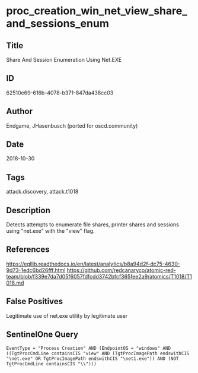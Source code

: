 # proc_creation_win_net_view_share_and_sessions_enum

## Title
Share And Session Enumeration Using Net.EXE

## ID
62510e69-616b-4078-b371-847da438cc03

## Author
Endgame, JHasenbusch (ported for oscd.community)

## Date
2018-10-30

## Tags
attack.discovery, attack.t1018

## Description
Detects attempts to enumerate file shares, printer shares and sessions using "net.exe" with the "view" flag.

## References
https://eqllib.readthedocs.io/en/latest/analytics/b8a94d2f-dc75-4630-9d73-1edc6bd26fff.html
https://github.com/redcanaryco/atomic-red-team/blob/f339e7da7d05f6057fdfcdd3742bfcf365fee2a9/atomics/T1018/T1018.md

## False Positives
Legitimate use of net.exe utility by legitimate user

## SentinelOne Query
```
EventType = "Process Creation" AND (EndpointOS = "windows" AND ((TgtProcCmdLine containsCIS "view" AND (TgtProcImagePath endswithCIS "\net.exe" OR TgtProcImagePath endswithCIS "\net1.exe")) AND (NOT TgtProcCmdLine containsCIS "\\")))

```